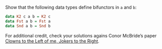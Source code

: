 Show that the following data types define bifunctors in `a` and `b`:
```haskell
data K2 c a b = K2 c
data Fst a b = Fst a
data Snd a b = Snd b
```
For additional credit, check your solutions agains Conor McBride’s paper [Clowns to the Left of me, Jokers to the Right](http://strictlypositive.org/CJ.pdf).
